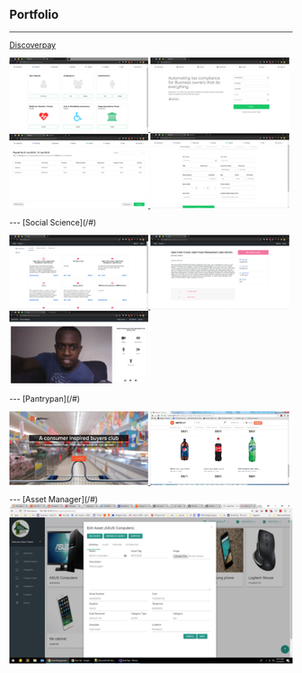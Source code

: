 ## Portfolio

---
[Discoverpay](/#)
<p float="left">
<a href="images/discoverpay 2.PNG" target="_blank">
<img width="49%" src="images/discoverpay 2.PNG?raw=true"/>
</a>
<a href="images/discoverpay 1.PNG" target="_blank">
<img width="49%" src="images/discoverpay 1.PNG?raw=true"/>
</a>
<a href="images/discoverpay 3.PNG" target="_blank">
<img width="49%" src="images/discoverpay 3.PNG?raw=true"/>
</a>
<a href="images/discoverpay 9.PNG" target="_blank">
<img width="49%" src="images/discoverpay 9.PNG?raw=true"/>
</a>
</p>
---
[Social Science](/#)
<p float="left">
<a href="images/social science 1.PNG" target="_blank">
<img width="49%" src="images/social science 1.PNG?raw=true"/>
</a>
<a href="images/social science 2.PNG" target="_blank">
<img width="49%" src="images/social science 2.PNG?raw=true"/>
</a>
<a href="images/social science 4.PNG" target="_blank">
<img width="49%" src="images/social science 4.PNG?raw=true"/>
</a>
</p>
---
[Pantrypan](/#)
<p float="left">
<a href="images/pantrypan.jpg" target="_blank">
<img height="131" width="49%" src="images/pantrypan.jpg?raw=true"/>
</a>
<a href="images/pantrypan 2.png" target="_blank">
<img height="131" width="49%" src="images/pantrypan 2.png?raw=true"/>
</a>
</p>
---
[Asset Manager](/#)
<a href="images/asset manager.png" target="_blank">
<img src="images/asset manager.png?raw=true"/>
</a>
